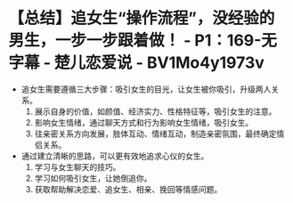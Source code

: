 # 【总结】追女生“操作流程”，没经验的男生，一步一步跟着做！ - P1：169-无字幕 - 楚儿恋爱说 - BV1Mo4y1973v

-   追女生需要遵循三大步骤：吸引女生的目光，让女生被你吸引，升级两人关系。
    1.  展示自身的价值，如颜值、经济实力、性格特征等，吸引女生的注意。
    2.  影响女生情绪，通过聊天方式和行为影响女生情绪，吸引女生。
    3.  往亲密关系方向发展，肢体互动、情绪互动，制造亲密氛围，最终确定情侣关系。
-   通过建立清晰的思路，可以更有效地追求心仪的女生。
    1.  学习与女生聊天的技巧。
    2.  学习如何吸引女生，让她倒追你。
    3.  获取帮助解决恋爱、追女生、相亲、挽回等情感问题。